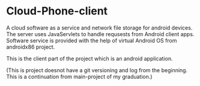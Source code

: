 Cloud-Phone-client
==================

A cloud software as a service and network file storage for android devices. The server uses JavaServlets to handle requsests from Android client apps. Software service is provided with the help of virtual Android OS from androidx86 project.

This is the client part of the project which is an android application.

(This is project doesnot have a git versioning and log from the beginning. This is a continuation from main-project of my graduation.)
